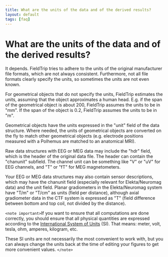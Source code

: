 ```yaml
---
title: What are the units of the data and of the derived results?
layout: default
tags: [faq]
---
```


# What are the units of the data and of the derived results?

It depends. FieldTrip tries to adhere to the units of the original manufacturer file formats, which are not always consistent. Furthermore, not all file formats clearly specify the units, so sometimes the units are not even known. 

For geometrical objects that do not specify the units, FieldTrip estimates the units, assuming that the object approximates a human head. E.g. if the span of the geometrical object is about 200, FieldTrip assumes the units to be in "mm". If the span of the object is 0.2, FieldTrip assumes the units to be in "m". 

Geometrical objects have the units expressed in the "unit" field of the data structure. Where needed, the units of geometrical objects are converted on the fly to match other geometrical objects (e.g. electrode positions measured with a Polhemus are matched to an anatomical MRI).

Raw data structures with EEG or MEG data may include the "hdr" field, which is the header of the original data file. The header can contain the "chanunit" subfield. The channel unit can be something like "V" or "uV" for EEG channels, and "T" or "fT" for MEG magnetometers. 

Your EEG or MEG data structures may also contain sensor descriptions, which may have the chanunit field (especially relevant for Elekta/Neuromag data) and the unit field. Planar gradiometers in the Elekta/Neuromag system have "T/m" or "T/cm" as units (field per distance), although axial gradiometer data in the CTF system is expressed as "T" (field difference between bottom and top coil, not divided by the distance).

`<note important>`If you want to ensure that all computations are done correctly, you should ensure that all physical quantities are expressed according to the [International System of Units](https://en.wikipedia.org/wiki/International_System_of_Units) (SI). That means: meter, volt, tesla, ohm, amperes, kilogram, etc. 

These SI units are not necessarily the most convenient to work with, but you can always change the units back at the time of editing your figures to get more convenient values. 
`</note>`
 
 
